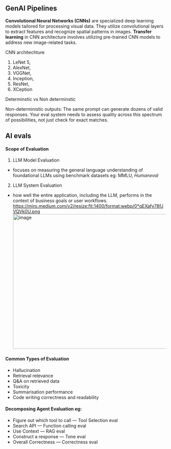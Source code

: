 ## GenAI Pipelines

**Convolutional Neural Networks (CNNs)** are specialized deep learning models tailored for processing visual data. They utilize convolutional layers to extract features and recognize spatial patterns in images.
**Transfer learning** in CNN architecture involves utilizing pre-trained CNN models to address new image-related tasks. 

CNN architechture
1. LeNet 5,
2. AlexNet,
3. VGGNet,
4. Inception,
5. ResNet,
6. XCeption

Determinstic vs Non determinstic

Non-deterministic outputs: The same prompt can generate dozens of valid responses. Your eval system needs to assess quality across this spectrum of possibilities, not just check for exact matches.

## AI evals
#### Scope of Evaluation
1. LLM Model Evaluation
  - focuses on measuring the general language understanding of foundational LLMs using benchmark datasets eg: MMLU, _Humaneval_  
2. LLM System Evaluation
  - how well the entire application, including the LLM, performs in the context of business goals or user workflows.
https://miro.medium.com/v2/resize:fit:1400/format:webp/0*qEXafy78fJVQVk0U.png<img width="1400" height="422" alt="image" src="https://github.com/user-attachments/assets/e1219665-288e-4ef1-b959-6047ba5765eb" />

#### Common Types of Evaluation
- Hallucination
- Retrieval relevance
- Q&A on retrieved data
- Toxicity
- Summarisation performance
- Code writing correctness and readability

#### Decomposing Agent Evaluation  eg:
- Figure out which tool to call — Tool Selection eval
- Search API — Function calling eval
- Use Context — RAG eval
- Construct a response — Tone eval
- Overall Correctness — Correctness eval
